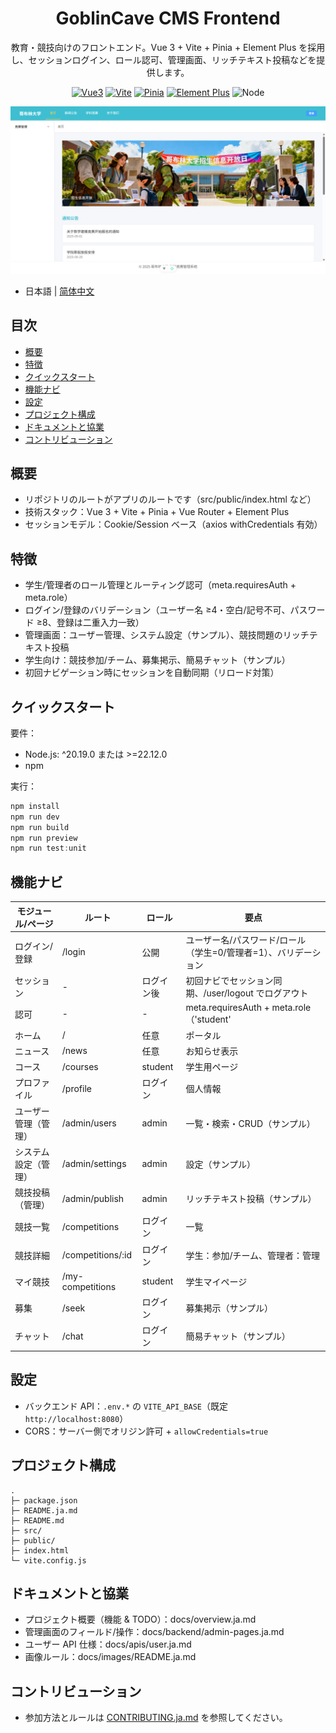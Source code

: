 <div align="center">

# GoblinCave CMS Frontend

教育・競技向けのフロントエンド。Vue 3 + Vite + Pinia + Element Plus を採用し、セッションログイン、ロール認可、管理画面、リッチテキスト投稿などを提供します。

<p>
  <a href="https://vuejs.org/"><img alt="Vue3" src="https://img.shields.io/badge/Vue-3.x-42b883?logo=vue.js&logoColor=white"></a>
  <a href="https://vitejs.dev/"><img alt="Vite" src="https://img.shields.io/badge/Vite-^7.0-646cff?logo=vite&logoColor=white"></a>
  <a href="https://pinia.vuejs.org/"><img alt="Pinia" src="https://img.shields.io/badge/Pinia-^3.0-f7d336"></a>
  <a href="https://element-plus.org/"><img alt="Element Plus" src="https://img.shields.io/badge/Element%20Plus-2.x-409eff"></a>
  <img alt="Node" src="https://img.shields.io/badge/Node-%5E20.19%20%7C%7C%20%E2%89%A522.12-43853d?logo=node.js&logoColor=white">
</p>

<img src="docs/images/hero.png" alt="プロジェクトヒーロー画像" width="860"/>

</div>

- 日本語 | [简体中文](README.md)

## 目次
- [概要](#概要)
- [特徴](#特徴)
- [クイックスタート](#クイックスタート)
- [機能ナビ](#機能ナビ)
- [設定](#設定)
- [プロジェクト構成](#プロジェクト構成)
- [ドキュメントと協業](#ドキュメントと協業)
- [コントリビューション](#コントリビューション)

## 概要
- リポジトリのルートがアプリのルートです（src/public/index.html など）
- 技術スタック：Vue 3 + Vite + Pinia + Vue Router + Element Plus
- セッションモデル：Cookie/Session ベース（axios withCredentials 有効）

## 特徴
- 学生/管理者のロール管理とルーティング認可（meta.requiresAuth + meta.role）
- ログイン/登録のバリデーション（ユーザー名 ≥4・空白/記号不可、パスワード ≥8、登録は二重入力一致）
- 管理画面：ユーザー管理、システム設定（サンプル）、競技問題のリッチテキスト投稿
- 学生向け：競技参加/チーム、募集掲示、簡易チャット（サンプル）
- 初回ナビゲーション時にセッションを自動同期（リロード対策）

## クイックスタート
要件：
- Node.js: ^20.19.0 または >=22.12.0
- npm

実行：
```powershell
npm install
npm run dev
npm run build
npm run preview
npm run test:unit
```

## 機能ナビ
| モジュール/ページ | ルート | ロール | 要点 |
| --- | --- | --- | --- |
| ログイン/登録 | /login | 公開 | ユーザー名/パスワード/ロール（学生=0/管理者=1）、バリデーション |
| セッション | - | ログイン後 | 初回ナビでセッション同期、/user/logout でログアウト |
| 認可 | - | - | meta.requiresAuth + meta.role（'student' | 'admin'） |
| ホーム | / | 任意 | ポータル |
| ニュース | /news | 任意 | お知らせ表示 |
| コース | /courses | student | 学生用ページ |
| プロファイル | /profile | ログイン | 個人情報 |
| ユーザー管理（管理） | /admin/users | admin | 一覧・検索・CRUD（サンプル） |
| システム設定（管理） | /admin/settings | admin | 設定（サンプル） |
| 競技投稿（管理） | /admin/publish | admin | リッチテキスト投稿（サンプル） |
| 競技一覧 | /competitions | ログイン | 一覧 |
| 競技詳細 | /competitions/:id | ログイン | 学生：参加/チーム、管理者：管理 |
| マイ競技 | /my-competitions | student | 学生マイページ |
| 募集 | /seek | ログイン | 募集掲示（サンプル） |
| チャット | /chat | ログイン | 簡易チャット（サンプル） |

## 設定
- バックエンド API：`.env.*` の `VITE_API_BASE`（既定 `http://localhost:8080`）
- CORS：サーバー側でオリジン許可 + `allowCredentials=true`

## プロジェクト構成
```
.
├─ package.json
├─ README.ja.md
├─ README.md
├─ src/
├─ public/
├─ index.html
└─ vite.config.js
```

## ドキュメントと協業
- プロジェクト概要（機能 & TODO）：docs/overview.ja.md
- 管理画面のフィールド/操作：docs/backend/admin-pages.ja.md
- ユーザー API 仕様：docs/apis/user.ja.md
- 画像ルール：docs/images/README.ja.md

## コントリビューション
- 参加方法とルールは [CONTRIBUTING.ja.md](CONTRIBUTING.ja.md) を参照してください。
